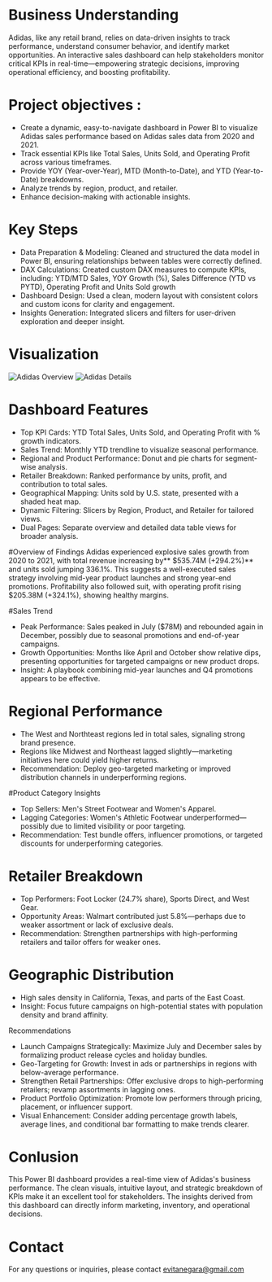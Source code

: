 # Business Understanding
Adidas, like any retail brand, relies on data-driven insights to track performance, understand consumer behavior, and identify market opportunities. An interactive sales dashboard can help stakeholders monitor critical KPIs in real-time—empowering strategic decisions, improving operational efficiency, and boosting profitability.

# Project objectives :
- Create a dynamic, easy-to-navigate dashboard in Power BI to visualize Adidas sales performance based on Adidas sales data from 2020 and 2021.
- Track essential KPIs like Total Sales, Units Sold, and Operating Profit across various timeframes.
- Provide YOY (Year-over-Year), MTD (Month-to-Date), and YTD (Year-to-Date) breakdowns.
- Analyze trends by region, product, and retailer.
- Enhance decision-making with actionable insights.

# Key Steps
- Data Preparation & Modeling: Cleaned and structured the data model in Power BI, ensuring relationships between tables were correctly defined.
- DAX Calculations: Created custom DAX measures to compute KPIs, including: YTD/MTD Sales, YOY Growth (%), Sales Difference (YTD vs PYTD), Operating Profit and Units Sold growth
- Dashboard Design: Used a clean, modern layout with consistent colors and custom icons for clarity and engagement.
- Insights Generation: Integrated slicers and filters for user-driven exploration and deeper insight.

# Visualization
![Adidas Overview](https://github.com/evitanegaraputri4/Adidas-Sales-Dashboard/blob/main/Dashboard%20Overview.png?raw=true)
![Adidas Details](https://github.com/evitanegaraputri4/Adidas-Sales-Dashboard/blob/main/Dashboard%20Details.png?raw=true)


# Dashboard Features 
- Top KPI Cards: YTD Total Sales, Units Sold, and Operating Profit with % growth indicators.
- Sales Trend: Monthly YTD trendline to visualize seasonal performance.
- Regional and Product Performance: Donut and pie charts for segment-wise analysis.
- Retailer Breakdown: Ranked performance by units, profit, and contribution to total sales.
- Geographical Mapping: Units sold by U.S. state, presented with a shaded heat map.
- Dynamic Filtering: Slicers by Region, Product, and Retailer for tailored views.
- Dual Pages: Separate overview and detailed data table views for broader analysis.

#Overview of Findings
Adidas experienced explosive sales growth from 2020 to 2021, with total revenue increasing by** $535.74M (+294.2%)** and units sold jumping 336.1%. This suggests a well-executed sales strategy involving mid-year product launches and strong year-end promotions. Profitability also followed suit, with operating profit rising $205.38M (+324.1%), showing healthy margins.

#Sales Trend
- Peak Performance: Sales peaked in July ($78M) and rebounded again in December, possibly due to seasonal promotions and end-of-year campaigns.
- Growth Opportunities: Months like April and October show relative dips, presenting opportunities for targeted campaigns or new product drops.
- Insight: A playbook combining mid-year launches and Q4 promotions appears to be effective.

# Regional Performance
- The West and Northteast regions led in total sales, signaling strong brand presence.
- Regions like Midwest and Northeast lagged slightly—marketing initiatives here could yield higher returns.
- Recommendation: Deploy geo-targeted marketing or improved distribution channels in underperforming regions.

#Product Category Insights
- Top Sellers: Men's Street Footwear and Women's Apparel.
- Lagging Categories: Women's Athletic Footwear underperformed—possibly due to limited visibility or poor targeting.
- Recommendation: Test bundle offers, influencer promotions, or targeted discounts for underperforming categories.

# Retailer Breakdown
- Top Performers: Foot Locker (24.7% share), Sports Direct, and West Gear.
- Opportunity Areas: Walmart contributed just 5.8%—perhaps due to weaker assortment or lack of exclusive deals.
- Recommendation: Strengthen partnerships with high-performing retailers and tailor offers for weaker ones.

# Geographic Distribution
- High sales density in California, Texas, and parts of the East Coast.
- Insight: Focus future campaigns on high-potential states with population density and brand affinity.

Recommendations
- Launch Campaigns Strategically: Maximize July and December sales by formalizing product release cycles and holiday bundles.
- Geo-Targeting for Growth: Invest in ads or partnerships in regions with below-average performance.
- Strengthen Retail Partnerships: Offer exclusive drops to high-performing retailers; revamp assortments in lagging ones.
- Product Portfolio Optimization: Promote low performers through pricing, placement, or influencer support.
- Visual Enhancement: Consider adding percentage growth labels, average lines, and conditional bar formatting to make trends clearer.

# Conlusion 
This Power BI dashboard provides a real-time view of Adidas's business performance. The clean visuals, intuitive layout, and strategic breakdown of KPIs make it an excellent tool for stakeholders. The insights derived from this dashboard can directly inform marketing, inventory, and operational decisions.

# Contact 
For any questions or inquiries, please contact evitanegara@gmail.com
